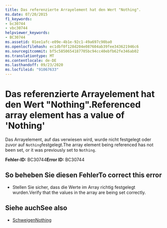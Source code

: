 ```yaml
---
title: Das referenzierte Arrayelement hat den Wert "Nothing".
ms.date: 07/20/2015
f1_keywords:
- bc30744
- vbc30744
helpviewer_keywords:
- BC30744
ms.assetid: 01ee1afc-e09e-4b1e-92c1-49a697c90ba0
ms.openlocfilehash: ec1dbf0f128d204e087604ab39fee343621946c6
ms.sourcegitcommit: bf5c5850654187705bc94cc40ebfb62fe346ab02
ms.translationtype: MT
ms.contentlocale: de-DE
ms.lasthandoff: 09/23/2020
ms.locfileid: "91067633"
---
```

# <a name="referenced-array-element-has-a-value-of-nothing"></a><span data-ttu-id="5f2ed-102">Das referenzierte Arrayelement hat den Wert "Nothing".</span><span class="sxs-lookup"><span data-stu-id="5f2ed-102">Referenced array element has a value of 'Nothing'</span></span>

<span data-ttu-id="5f2ed-103">Das Arrayelement, auf das verwiesen wird, wurde nicht festgelegt oder zuvor auf `Nothing`festgelegt.</span><span class="sxs-lookup"><span data-stu-id="5f2ed-103">The array element being referenced has not been set, or it was previously set to `Nothing`.</span></span>  
  
 <span data-ttu-id="5f2ed-104">**Fehler-ID:** BC30744</span><span class="sxs-lookup"><span data-stu-id="5f2ed-104">**Error ID:** BC30744</span></span>  
  
## <a name="to-correct-this-error"></a><span data-ttu-id="5f2ed-105">So beheben Sie diesen Fehler</span><span class="sxs-lookup"><span data-stu-id="5f2ed-105">To correct this error</span></span>  
  
- <span data-ttu-id="5f2ed-106">Stellen Sie sicher, dass die Werte im Array richtig festgelegt wurden.</span><span class="sxs-lookup"><span data-stu-id="5f2ed-106">Verify that the values in the array are being set correctly.</span></span>  
  
## <a name="see-also"></a><span data-ttu-id="5f2ed-107">Siehe auch</span><span class="sxs-lookup"><span data-stu-id="5f2ed-107">See also</span></span>

- [<span data-ttu-id="5f2ed-108">Schweigen</span><span class="sxs-lookup"><span data-stu-id="5f2ed-108">Nothing</span></span>](../language-reference/nothing.md)
